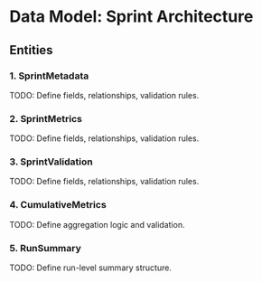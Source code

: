 # Data Model: Sprint Architecture

## Entities

### 1. SprintMetadata

TODO: Define fields, relationships, validation rules.

### 2. SprintMetrics

TODO: Define fields, relationships, validation rules.

### 3. SprintValidation

TODO: Define fields, relationships, validation rules.

### 4. CumulativeMetrics

TODO: Define aggregation logic and validation.

### 5. RunSummary

TODO: Define run-level summary structure.

